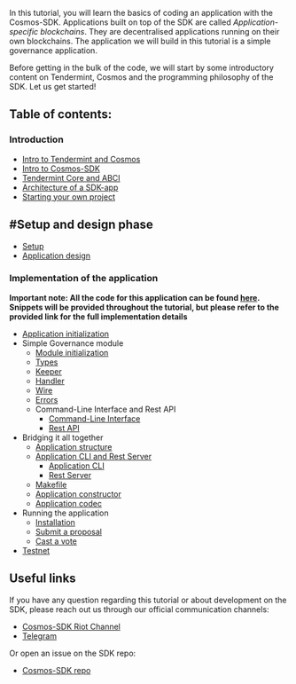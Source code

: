 In this tutorial, you will learn the basics of coding an application with the Cosmos-SDK. Applications built on top of the SDK are called *Application-specific blockchains*. They are decentralised applications running on their own blockchains. The application we will build in this tutorial is a simple governance application.

Before getting in the bulk of the code, we will start by some introductory content on Tendermint, Cosmos and the programming philosophy of the SDK. Let us get started!

## Table of contents:

### Introduction

- [Intro to Tendermint and Cosmos](tendermint-cosmos.md)
- [Intro to Cosmos-SDK](sdk-intro.md)
- [Tendermint Core and ABCI](core-abci.md)
- [Architecture of a SDK-app](sdk-architecture.md)
- [Starting your own project](start.md)

## #Setup and design phase

- [Setup](setup.md)
- [Application design](app-design.md)

### Implementation of the application

**Important note: All the code for this application can be found [here](https://github.com/cosmos/cosmos-sdk/tree/fedekunze/module_tutorial/examples/simpleGov). Snippets will be provided throughout the tutorial, but please refer to the provided link for the full implementation details**

- [Application initialization](app-init.md)
- Simple Governance module
    + [Module initialization](module-init.md)
    + [Types](module-types.md)
    + [Keeper](module-keeper.md)
    + [Handler](module-handler.md)
    + [Wire](module-wire.md)
    + [Errors](module-errors.md)
    + Command-Line Interface and Rest API
        * [Command-Line Interface](module-cli.md)
        * [Rest API](module-rest.md)
- Bridging it all together
    + [Application structure](app-structure.md)
    + [Application CLI and Rest Server](app-commands.md)
        * [Application CLI](app-cli.md)
        * [Rest Server](app-rest.md)
    + [Makefile](app-makefile.md)
    + [Application constructor](app-constructor.md)
    + [Application codec](app-codec.md)
- Running the application
    + [Installation](run-install.md)
    + [Submit a proposal](submit-proposal.md)
    + [Cast a vote](cast-vote.md)
- [Testnet](testnet.md)

## Useful links

If you have any question regarding this tutorial or about development on the SDK, please reach out us through our official communication channels:

- [Cosmos-SDK Riot Channel](https://riot.im/app/#/room/#cosmos-sdk:matrix.org)
- [Telegram](https://t.me/cosmosproject)

Or open an issue on the SDK repo:

- [Cosmos-SDK repo](https://github.com/cosmos/cosmos-sdk/)

